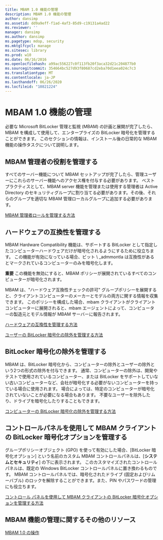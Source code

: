 ```yaml
---
title: MBAM 1.0 機能の管理
description: MBAM 1.0 機能の管理
author: dansimp
ms.assetid: dd9a9eff-f1ad-4af3-85d9-c19131a4ad22
ms.reviewer: ''
manager: dansimp
ms.author: dansimp
ms.pagetype: mdop, security
ms.mktglfcycl: manage
ms.sitesec: library
ms.prod: w10
ms.date: 06/16/2016
ms.openlocfilehash: a99ac556227c0f113fb20f3aca32d21c204877b0
ms.sourcegitcommit: 354664bc527d93f80687cd2eba70d1eea024c7c3
ms.translationtype: MT
ms.contentlocale: ja-JP
ms.lasthandoff: 06/26/2020
ms.locfileid: "10821224"
---
```

# MBAM 1.0 機能の管理


必要な Microsoft BitLocker 管理と監視 (MBAM) の計画と展開が完了したら、MBAM を構成して使用して、エンタープライズの BitLocker 暗号化を管理することができます。 このセクションの情報は、インストール後の日常的な MBAM 機能の操作タスクについて説明します。

## MBAM 管理者の役割を管理する


すべてのサーバー機能について MBAM セットアップが完了したら、管理ユーザーにこれらのサーバー機能へのアクセス権を付与する必要があります。 ベストプラクティスとして、MBAM server 機能を管理または使用する管理者は Active Directory のセキュリティグループに割り当てる必要があります。その後、それらのグループを適切な MBAM 管理ローカルグループに追加する必要があります。

[MBAM 管理者ロールを管理する方法](how-to-manage-mbam-administrator-roles-mbam-1.md)

## ハードウェアの互換性を管理する


MBAM Hardware Compatibility 機能は、サポートする BitLocker として指定したコンピューターハードウェアだけが暗号化されるようにするために役立ちます。 この機能が有効になっている場合、ビット \ _admmontla は互換性があるとマークされているコンピューターのみを暗号化します。

**重要** この機能を無効にすると、MBAM ポリシーが展開されているすべてのコンピューターが暗号化されます。

 

MBAM は、"ハードウェア互換性チェックの許可" グループポリシーを展開すると、クライアントコンピューターのメーカーとモデルの両方に関する情報を収集できます。 このポリシーを構成した場合、mbam クライアントがクライアントコンピューターに展開されると、mbam エージェントによって、コンピューターの製造元とモデル情報が MBAM サーバーに報告されます。

[ハードウェアの互換性を管理する方法](how-to-manage-hardware-compatibility-mbam-1.md)

[ユーザーの BitLocker 暗号化の除外を管理する方法](how-to-manage-user-bitlocker-encryption-exemptions-mbam-1.md)

## BitLocker 暗号化の除外を管理する


MBAM は、BitLocker 暗号化から、コンピューターの除外とユーザーの除外という2つの形式の除外を付与できます。 通常、コンピューターの除外は、開発やテストで使用されているコンピューター、または BitLocker をサポートしていない古いコンピューターなど、会社が暗号化する必要がないコンピューターを持っている場合に使用されます。 場合によっては、特定のコンピューターが暗号化されていないことが必要になる場合もあります。 不要なユーザーを除外したり、ドライブを暗号化したりすることもできます。

[コンピューターの BitLocker 暗号化の除外を管理する方法](how-to-manage-computer-bitlocker-encryption-exemptions.md)

## コントロールパネルを使用して MBAM クライアントの BitLocker 暗号化オプションを管理する


グループポリシーオブジェクト (GPO) を使って有効にした場合、[BitLocker 暗号化オプション] という名前のカスタム MBAM コントロールパネルは、[**システムとセキュリティ**] の下に表示されます。 このカスタマイズされたコントロールパネルは、既定の Windows BitLocker コントロールパネルに置き換わるものです。 MBAM コントロールパネルでは、暗号化されたドライブ (固定およびリムーバブル) のロックを解除することができます。また、PIN やパスワードの管理にも役立ちます。

[コントロール パネルを使用して MBAM クライアントの BitLocker 暗号化オプションを管理する方法](how-to-manage-mbam-client-bitlocker-encryption-options-by-using-the-control-panel-mbam-1.md)

## MBAM 機能の管理に関するその他のリソース


[MBAM 1.0 の操作](operations-for-mbam-10.md)

 

 






